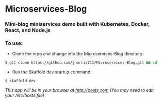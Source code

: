 # Microservices-Blog
### Mini-blog miniservices demo built with Kubernetes, Docker, React, and Node.js

### To use:
- Clone the repo and change into the Microservices-Blog directory:
```bash
$ git clone https://github.com/jharris711/Microservices-Blog.git && cd Microservices-blog
```
- Run the Skaffold dev startup command:
```bash
$ skaffold dev
```

*This app will be in your browser at http://posts.com (You may need to edit your /etc/hosts file)*
